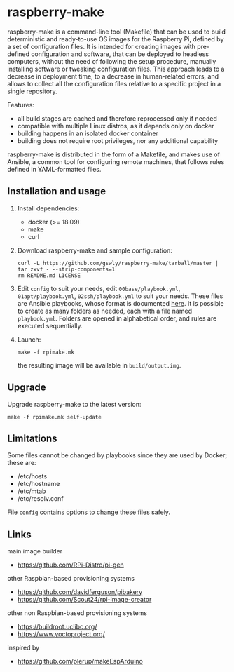 
# raspberry-make

raspberry-make is a command-line tool (Makefile) that can be used to build deterministic and ready-to-use OS images for the Raspberry Pi, defined by a set of configuration files. It is intended for creating images with pre-defined configuration and software, that can be deployed to headless computers, without the need of following the setup procedure, manually installing software or tweaking configuration files. This approach leads to a decrease in deployment time, to a decrease in human-related errors, and allows to collect all the configuration files relative to a specific project in a single repository.

Features:
* all build stages are cached and therefore reprocessed only if needed
* compatible with multiple Linux distros, as it depends only on docker
* building happens in an isolated docker container
* building does not require root privileges, nor any additional capability

raspberry-make is distributed in the form of a Makefile, and makes use of Ansible, a common tool for configuring remote machines, that follows rules defined in YAML-formatted files.

## Installation and usage

1. Install dependencies:
   * docker (>= 18.09)
   * make
   * curl

2. Download raspberry-make and sample configuration:
   ```
   curl -L https://github.com/gswly/raspberry-make/tarball/master | tar zxvf - --strip-components=1
   rm README.md LICENSE
   ```

3. Edit `config` to suit your needs, edit `00base/playbook.yml`, `01apt/playbook.yml`, `02ssh/playbook.yml` to suit your needs. These files are Ansible playbooks, whose format is documented [here](https://docs.ansible.com/ansible/latest/user_guide/playbooks.html). It is possible to create as many folders as needed, each with a file named `playbook.yml`. Folders are opened in alphabetical order, and rules are executed sequentially.

5. Launch:
   ```
   make -f rpimake.mk
   ```
   the resulting image will be available in `build/output.img`.

## Upgrade

Upgrade raspberry-make to the latest version:
```
make -f rpimake.mk self-update
```

## Limitations

Some files cannot be changed by playbooks since they are used by Docker; these are:
* /etc/hosts
* /etc/hostname
* /etc/mtab
* /etc/resolv.conf

File `config` contains options to change these files safely.

## Links

main image builder
* https://github.com/RPi-Distro/pi-gen

other Raspbian-based provisioning systems
* https://github.com/davidferguson/pibakery
* https://github.com/Scout24/rpi-image-creator

other non Raspbian-based provisioning systems
* https://buildroot.uclibc.org/
* https://www.yoctoproject.org/

inspired by
* https://github.com/plerup/makeEspArduino
